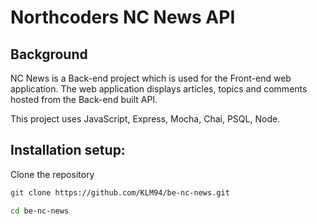 # Northcoders NC News API

## Background

NC News is a Back-end project which is used for the Front-end web application. The web application displays articles, topics and comments hosted from the Back-end built API.

This project uses JavaScript, Express, Mocha, Chai, PSQL, Node.

## Installation setup:
 Clone the repository 

```bash
git clone https://github.com/KLM94/be-nc-news.git

cd be-nc-news

